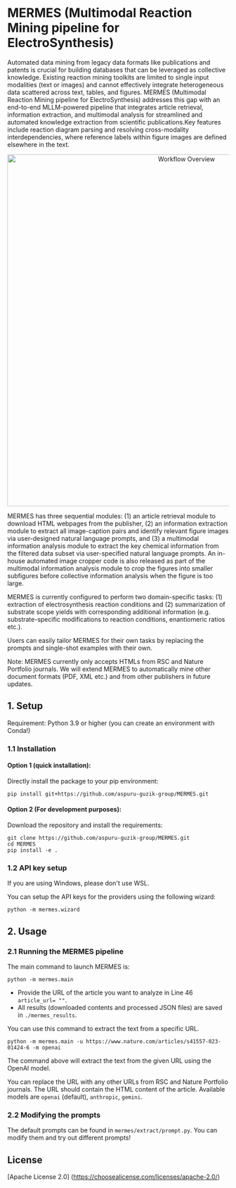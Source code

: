 # MERMES (Multimodal Reaction Mining pipeline for ElectroSynthesis)

Automated data mining from legacy data formats like publications and patents is crucial for building databases that can be leveraged as collective knowledge. Existing reaction mining toolkits are limited to single input modalities (text or images) and cannot effectively integrate heterogeneous data scattered across text, tables, and figures. MERMES (Multimodal Reaction Mining pipeline for ElectroSynthesis) addresses this gap with an end-to-end MLLM-powered pipeline that integrates article retrieval, information extraction, and multimodal analysis for streamlined and automated knowledge extraction from scientific publications.Key features include reaction diagram parsing and resolving cross-modality interdependencies, where reference labels within figure images are defined elsewhere in the text. 

<p align="center">
  <img src="https://github.com/aspuru-guzik-group/MERMES/assets/84304673/a75ed0cb-558c-4605-a9a8-d67cb7cf366e" alt="Workflow Overview" width="800"/>
</p>

MERMES has three sequential modules: (1) an article retrieval module to download HTML webpages from the publisher, (2) an information extraction module to extract all image-caption pairs and identify relevant figure images via user-designed natural language prompts, and (3) a multimodal information analysis module to extract the key chemical information from the filtered data subset via user-specified natural language prompts. An in-house automated image cropper code is also released as part of the multimodal information analysis module to crop the figures into smaller subfigures before collective information analysis when the figure is too large. 

MERMES is currently configured to perform two domain-specific tasks: (1) extraction of electrosynthesis reaction conditions and (2) summarization of substrate scope yields with corresponding additional information (e.g. substrate-specific modifications to reaction conditions, enantiomeric ratios etc.). 

Users can easily tailor MERMES for their own tasks by replacing the prompts and single-shot examples with their own. 

Note:  MERMES currently only accepts HTMLs from RSC and Nature Portfolio journals. We will extend MERMES to automatically mine other document formats (PDF, XML etc.) and from other publishers in future updates. 

## 1. Setup

Requirement: Python 3.9 or higher (you can create an environment with Conda!)

### 1.1 Installation 
#### Option 1 (quick installation):
Directly install the package to your pip environment:
```shell
pip install git+https://github.com/aspuru-guzik-group/MERMES.git
```

#### Option 2 (For development purposes):
Download the repository and install the requirements:
```shell
git clone https://github.com/aspuru-guzik-group/MERMES.git
cd MERMES
pip install -e .
```

### 1.2 API key setup

If you are using Windows, please don't use WSL.

You can setup the API keys for the providers using the following wizard:
```shell
python -m mermes.wizard
```
## 2. Usage

### 2.1 Running the MERMES pipeline 

The main command to launch MERMES is: 
```shell
python -m mermes.main
```
* Provide the URL of the article you want to analyze in Line 46 `article_url= ""`.
* All results (downloaded contents and processed JSON files) are saved in `./mermes_results`.

You can use this command to extract the text from a specific URL.
```shell
python -m mermes.main -u https://www.nature.com/articles/s41557-023-01424-6 -m openai
```
The command above will extract the text from the given URL using the OpenAI model. 

You can replace the URL with any other URLs from RSC and Nature Portfolio journals. The URL should contain the HTML content of the article. Available models are `openai` (default), `anthropic`, `gemini`.

### 2.2 Modifying the prompts

The default prompts can be found in `mermes/extract/prompt.py`. You can modify them and try out different prompts!

## License 
[Apache License 2.0] (https://choosealicense.com/licenses/apache-2.0/)
